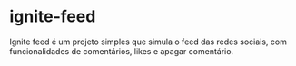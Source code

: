# ignite-feed
Ignite feed é um projeto simples que simula o feed das redes sociais, com funcionalidades de comentários, likes e apagar comentário.
